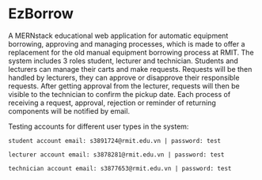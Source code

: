 # EzBorrow

A MERNstack educational web application for automatic equipment borrowing, approving and managing processes, which is made to offer a replacement for the old manual equipment borrowing process at RMIT. The system includes 3 roles student, lecturer and technician. Students and lecturers can manage their carts and make requests. Requests will be then handled by lecturers, they can approve or disapprove their responsible requests. After getting approval from the lecturer, requests will then be visible to the technician to confirm the pickup date. Each process of receiving a request, approval, rejection or reminder of returning components will be notified by email.

Testing accounts for different user types in the system:

    student account email: s3891724@rmit.edu.vn | password: test
    
    lecturer account email: s3878281@rmit.edu.vn | password: test
    
    technician account email: s3877653@rmit.edu.vn | password: test
